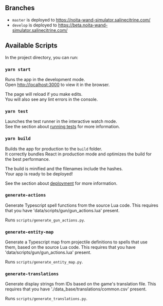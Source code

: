 ## Branches

* `master` is deployed to https://noita-wand-simulator.salinecitrine.com/
* `develop` is deployed to https://beta.noita-wand-simulator.salinecitrine.com/

## Available Scripts

In the project directory, you can run:

### `yarn start`

Runs the app in the development mode.\
Open [http://localhost:3000](http://localhost:3000) to view it in the browser.

The page will reload if you make edits.\
You will also see any lint errors in the console.

### `yarn test`

Launches the test runner in the interactive watch mode.\
See the section about [running tests](https://facebook.github.io/create-react-app/docs/running-tests) for more information.

### `yarn build`

Builds the app for production to the `build` folder.\
It correctly bundles React in production mode and optimizes the build for the best performance.

The build is minified and the filenames include the hashes.\
Your app is ready to be deployed!

See the section about [deployment](https://facebook.github.io/create-react-app/docs/deployment) for more information.

### `generate-actions`

Generate Typescript spell functions from the source Lua code. This requires that you have 'data/scripts/gun/gun_actions.lua' present.

Runs `scripts/generate_gun_actions.py`.

### `generate-entity-map`

Generate a Typescript map from projectile definitions to spells that use them, based on the source Lua code. This requires that you have 'data/scripts/gun/gun_actions.lua' present.

Runs `scripts/generate_entity_map.py`.

### `generate-translations`

Generate display strings from IDs based on the game's translation file. This requires that you have './data_base/translations/common.csv' present.

Runs `scripts/generate_translations.py`.
